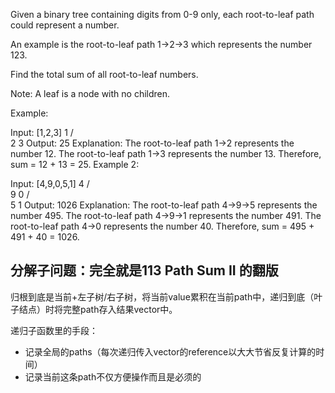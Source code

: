 Given a binary tree containing digits from 0-9 only, each root-to-leaf path could represent a number.

An example is the root-to-leaf path 1->2->3 which represents the number 123.

Find the total sum of all root-to-leaf numbers.

Note: A leaf is a node with no children.

Example:

Input: [1,2,3]
    1
   / \
  2   3
Output: 25
Explanation:
The root-to-leaf path 1->2 represents the number 12.
The root-to-leaf path 1->3 represents the number 13.
Therefore, sum = 12 + 13 = 25.
Example 2:

Input: [4,9,0,5,1]
    4
   / \
  9   0
 / \
5   1
Output: 1026
Explanation:
The root-to-leaf path 4->9->5 represents the number 495.
The root-to-leaf path 4->9->1 represents the number 491.
The root-to-leaf path 4->0 represents the number 40.
Therefore, sum = 495 + 491 + 40 = 1026.

## 分解子问题：完全就是113 Path Sum II 的翻版

归根到底是当前+左子树/右子树，将当前value累积在当前path中，递归到底（叶子结点）时将完整path存入结果vector中。

递归子函数里的手段：
+ 记录全局的paths（每次递归传入vector的reference以大大节省反复计算的时间）
+ 记录当前这条path不仅方便操作而且是必须的